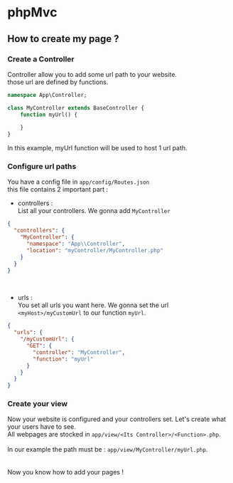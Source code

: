 # phpMvc

## How to create my page ?

### Create a Controller
Controller allow you to add some url path to your website.
<br>
those url are defined by functions.
```php
namespace App\Controller;

class MyController extends BaseController {
    function myUrl() {
    
    }
}
```
In this example, myUrl function will be used to host 1 url path.

### Configure url paths
You have a config file in `` app/config/Routes.json ``
<br>this file contains 2 important part : 
- controllers :<br>
List all your controllers. We gonna add `` MyController ``
```json
{
  "controllers": {
    "MyController": {
      "namespace": "App\\Controller",
      "location": "myController/MyController.php"
    }
  }
}
```
<br>

- urls :<br>
You set all urls you want here. We gonna set the url `` <myHost>/myCustomUrl `` to our function `` myUrl ``.
```json
{
  "urls": {
    "/myCustomUrl": {
      "GET": {
        "controller": "MyController",
        "function": "myUrl"
      }
    }
  }
}
```

### Create your view
Now your website is configured and your controllers set. Let's create what your users have to see.
<br>
All webpages are stocked in ``app/view/<Its Controller>/<Function>.php``.
<br>
<br>
In our example the path must be : ``app/view/MyController/myUrl.php``.
<br>
<br>
<br>
Now you know how to add your pages !
